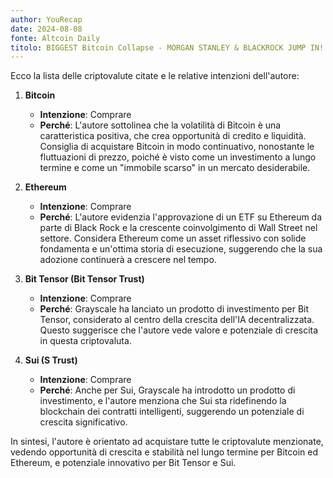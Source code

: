 ```yaml
---
author: YouRecap
date: 2024-08-08
fonte: Altcoin Daily
titolo: BIGGEST Bitcoin Collapse - MORGAN STANLEY & BLACKROCK JUMP IN!
---
```


Ecco la lista delle criptovalute citate e le relative intenzioni dell'autore:

1. **Bitcoin**
   - **Intenzione**: Comprare
   - **Perché**: L'autore sottolinea che la volatilità di Bitcoin è una caratteristica positiva, che crea opportunità di credito e liquidità. Consiglia di acquistare Bitcoin in modo continuativo, nonostante le fluttuazioni di prezzo, poiché è visto come un investimento a lungo termine e come un "immobile scarso" in un mercato desiderabile.

2. **Ethereum**
   - **Intenzione**: Comprare
   - **Perché**: L'autore evidenzia l'approvazione di un ETF su Ethereum da parte di Black Rock e la crescente coinvolgimento di Wall Street nel settore. Considera Ethereum come un asset riflessivo con solide fondamenta e un'ottima storia di esecuzione, suggerendo che la sua adozione continuerà a crescere nel tempo.

3. **Bit Tensor (Bit Tensor Trust)**
   - **Intenzione**: Comprare
   - **Perché**: Grayscale ha lanciato un prodotto di investimento per Bit Tensor, considerato al centro della crescita dell'IA decentralizzata. Questo suggerisce che l'autore vede valore e potenziale di crescita in questa criptovaluta.

4. **Sui (S Trust)**
   - **Intenzione**: Comprare
   - **Perché**: Anche per Sui, Grayscale ha introdotto un prodotto di investimento, e l'autore menziona che Sui sta ridefinendo la blockchain dei contratti intelligenti, suggerendo un potenziale di crescita significativo.

In sintesi, l'autore è orientato ad acquistare tutte le criptovalute menzionate, vedendo opportunità di crescita e stabilità nel lungo termine per Bitcoin ed Ethereum, e potenziale innovativo per Bit Tensor e Sui.
